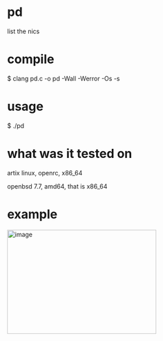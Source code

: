 # pd
list the nics

# compile
$ clang pd.c -o pd -Wall -Werror -Os -s

# usage
$ ./pd

# what was it tested on
artix linux, openrc, x86_64

openbsd 7.7, amd64, that is x86_64

# example
<img width="345" height="240" alt="image" src="https://github.com/user-attachments/assets/20a9a584-d349-489a-9047-55f16483c5c4" />
